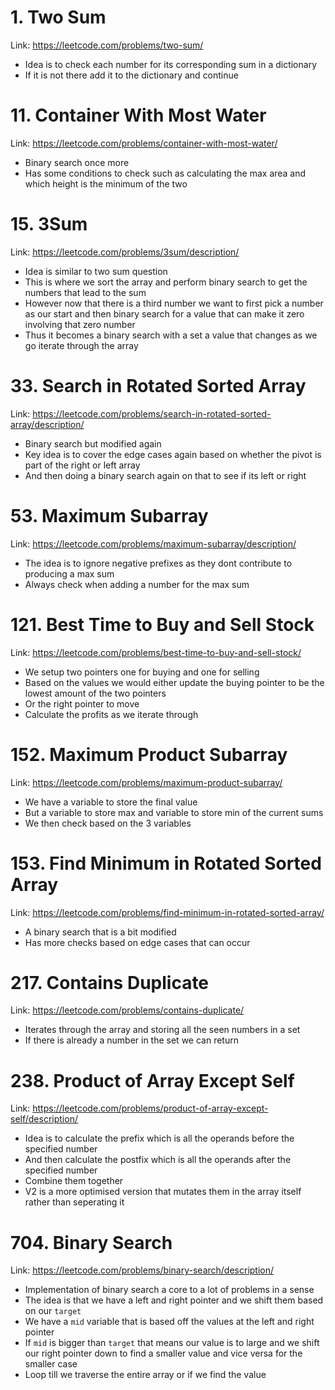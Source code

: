 # 1. Two Sum

Link: https://leetcode.com/problems/two-sum/

- Idea is to check each number for its corresponding sum in a dictionary
- If it is not there add it to the dictionary and continue

# 11. Container With Most Water

Link: https://leetcode.com/problems/container-with-most-water/

- Binary search once more
- Has some conditions to check such as calculating the max area and which height is the minimum of the two

# 15. 3Sum

Link: https://leetcode.com/problems/3sum/description/

- Idea is similar to two sum question
- This is where we sort the array and perform binary search to get the numbers that lead to the sum
- However now that there is a third number we want to first pick a number as our start and then binary search for a value that can make it zero involving that zero number
- Thus it becomes a binary search with a set a value that changes as we go iterate through the array

# 33. Search in Rotated Sorted Array

Link: https://leetcode.com/problems/search-in-rotated-sorted-array/description/

- Binary search but modified again
- Key idea is to cover the edge cases again based on whether the pivot is part of the right or left array
- And then doing a binary search again on that to see if its left or right

# 53. Maximum Subarray

Link: https://leetcode.com/problems/maximum-subarray/description/

- The idea is to ignore negative prefixes as they dont contribute to producing a max sum
- Always check when adding a number for the max sum

# 121. Best Time to Buy and Sell Stock

Link: https://leetcode.com/problems/best-time-to-buy-and-sell-stock/

- We setup two pointers one for buying and one for selling
- Based on the values we would either update the buying pointer to be the lowest amount of the two pointers
- Or the right pointer to move
- Calculate the profits as we iterate through

# 152. Maximum Product Subarray

Link: https://leetcode.com/problems/maximum-product-subarray/

- We have a variable to store the final value
- But a variable to store max and variable to store min of the current sums
- We then check based on the 3 variables

# 153. Find Minimum in Rotated Sorted Array

Link: https://leetcode.com/problems/find-minimum-in-rotated-sorted-array/

- A binary search that is a bit modified
- Has more checks based on edge cases that can occur

# 217. Contains Duplicate

Link: https://leetcode.com/problems/contains-duplicate/

- Iterates through the array and storing all the seen numbers in a set
- If there is already a number in the set we can return

# 238. Product of Array Except Self

Link: https://leetcode.com/problems/product-of-array-except-self/description/

- Idea is to calculate the prefix which is all the operands before the specified number
- And then calculate the postfix which is all the operands after the specified number
- Combine them together
- V2 is a more optimised version that mutates them in the array itself rather than seperating it

# 704. Binary Search

Link: https://leetcode.com/problems/binary-search/description/

- Implementation of binary search a core to a lot of problems in a sense
- The idea is that we have a left and right pointer and we shift them based on our `target`
- We have a `mid` variable that is based off the values at the left and right pointer
- If `mid` is bigger than `target` that means our value is to large and we shift our right pointer down to find a smaller value and vice versa for the smaller case
- Loop till we traverse the entire array or if we find the value
